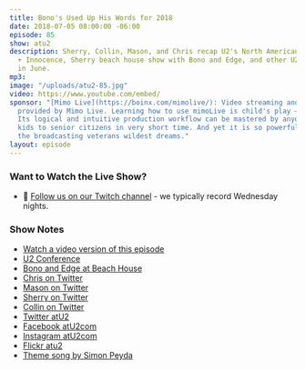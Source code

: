 ```yaml
---
title: Bono's Used Up His Words for 2018
date: 2018-07-05 08:00:00 -06:00
episode: 85
show: atu2
description: Sherry, Collin, Mason, and Chris recap U2's North American leg of Experience
  + Innocence, Sherry beach house show with Bono and Edge, and other U2 happenings
  in June.
mp3: 
image: "/uploads/atu2-85.jpg"
video: https://www.youtube.com/embed/
sponsor: "[Mimo Live](https://boinx.com/mimolive/): Video streaming and production
  provided by Mimo Live. Learning how to use mimoLive is child's play – literally.
  Its logical and intuitive production workflow can be mastered by anyone from school
  kids to senior citizens in very short time. And yet it is so powerful, it also satisfies
  the broadcasting veterans wildest dreams."
layout: episode
---
```


### Want to Watch the Live Show?

* 💙 [Follow us on our Twitch channel](https://www.twitch.tv/goodstuff_fm) - we typically record Wednesday nights.

### Show Notes

* [Watch a video version of this episode]()
* [U2 Conference](http://u2conference.com)
* [Bono and Edge at Beach House](https://www.atu2.com/news/bono--edge-perform-at-mix-1041-beach-house-event-on-cape-cod.html)
* [Chris on Twitter](https://twitter.com/iChris)
* [Mason on Twitter](https://twitter.com/notmasonmerritt)
* [Sherry on Twitter](https://twitter.com/atu2comsherry)
* [Collin on Twitter](https://twitter.com/collin_souter)
* [Twitter atU2](https://twitter.com/atu2)
* [Facebook atU2com](https://www.facebook.com/atu2com)
* [Instagram atU2com](https://www.instagram.com/atu2com/)
* [Flickr atu2](https://www.flickr.com/photos/atu2com/)
* [Theme song by Simon Peyda](https://simonpeyda.wordpress.com/2016/04/06/how-to-dismantle-a-sirens-song-the-making-of-a-podcast-theme/)
